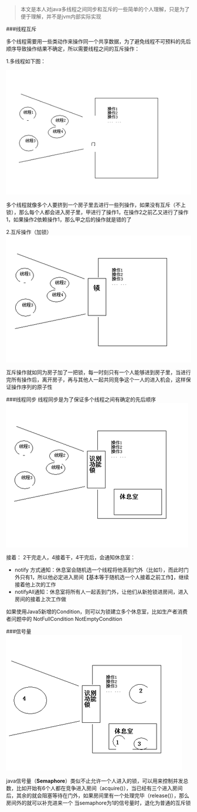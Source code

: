 <!--{layout:default title:Java线程同步互斥}-->
> 本文是本人对java多线程之间同步和互斥的一些简单的个人理解，只是为了便于理解，并不是jvm内部实际实现

###线程互斥

多个线程需要用一些类动作来操作同一个共享数据，为了避免线程不可预料的先后顺序导致操作结果不确定，所以需要线程之间的互斥操作：

1.多线程如下图：

![img](../../images/2015-07-01/1.png)

多个线程就像多个人要挤到一个房子里去进行一些列操作，如果没有互斥（不上锁），那么每个人都会进入房子里，甲进行了操作1，在操作2之前乙又进行了操作1，如果操作2依赖操作1，那么甲之后的操作就是错的了

2.互斥操作（加锁）
![img](../../images/2015-07-01/2.png)

互斥操作就如同为房子加了一把锁，每一时刻只有一个人能够进到房子里，当进行完所有操作后，离开房子，再与其他人一起共同竞争这个一人的进入机会，这样保证操作序列的原子性
 
###线程同步
线程同步是为了保证多个线程之间有确定的先后顺序
![img](../../images/2015-07-01/3.png)

接着：
2干完走人，4接着干，4干完后，会通知休息室：
* notify 方式通知：休息室会随机选一个线程将他丢到门外（比如1），而此时门外只有1，所以他必定进入房间【基本等于随机选一个人接着之前工作】，继续接着他上次的工作
* notifyAll通知：休息室将所有人一起丢到门外，让他们从新抢锁进房间，进入房间的接着上次工作做

如果使用Java5新增的Condition，则可以为锁建立多个休息室，比如生产者消费者问题中的 NotFullCondition  NotEmptyCondition

###信号量
![img](../../images/2015-07-01/4.png)

java信号量（**Semaphore**）类似不止允许一个人进入的锁，可以用来控制并发总数，比如开始有6个人都在竞争进入房间（acquire()），当已经有三个进入房间后，其余的就会阻塞等待在门外，如果房间里有一个处理完毕（release()），那么房间外的就可以补充进来一个
当semaphore为1的信号量时，退化为普通的互斥锁



